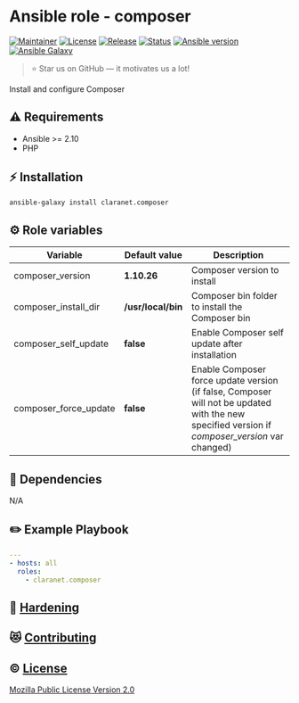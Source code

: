 # Ansible role - composer
[![Maintainer](https://img.shields.io/badge/maintained%20by-claranet-e00000?style=flat-square)](https://www.claranet.fr/)
[![License](https://img.shields.io/github/license/claranet/ansible-role-composer?style=flat-square)](LICENSE)
[![Release](https://img.shields.io/github/v/release/claranet/ansible-role-composer?style=flat-square)](https://github.com/claranet/ansible-role-composer/releases)
[![Status](https://img.shields.io/github/workflow/status/claranet/ansible-role-composer/Ansible%20Molecule?style=flat-square&label=tests)](https://github.com/claranet/ansible-role-composer/actions?query=workflow%3A%22Ansible+Molecule%22)
[![Ansible version](https://img.shields.io/badge/ansible-%3E%3D2.10-black.svg?style=flat-square&logo=ansible)](https://github.com/ansible/ansible)
[![Ansible Galaxy](https://img.shields.io/badge/ansible-galaxy-black.svg?style=flat-square&logo=ansible)](https://galaxy.ansible.com/claranet/composer)


> :star: Star us on GitHub — it motivates us a lot!

Install and configure Composer

## :warning: Requirements

* Ansible >= 2.10
* PHP

## :zap: Installation

```bash
ansible-galaxy install claranet.composer
```

## :gear: Role variables

Variable | Default value | Description
---------|---------------|------------
composer_version | **1.10.26** | Composer version to install
composer_install_dir | **/usr/local/bin** | Composer bin folder to install the Composer bin
composer_self_update | **false** | Enable Composer self update after installation
composer_force_update | **false** | Enable Composer force update version (if false, Composer will not be updated with the new specified version if *composer_version* var changed)

## :arrows_counterclockwise: Dependencies

N/A

## :pencil2: Example Playbook

```yaml
---
- hosts: all
  roles:
    - claranet.composer
```

## :closed_lock_with_key: [Hardening](HARDENING.md)

## :heart_eyes_cat: [Contributing](CONTRIBUTING.md)

## :copyright: [License](LICENSE)

[Mozilla Public License Version 2.0](https://www.mozilla.org/en-US/MPL/2.0/)
